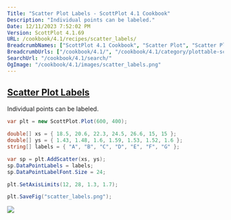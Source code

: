 ```yaml
---
Title: "Scatter Plot Labels - ScottPlot 4.1 Cookbook"
Description: "Individual points can be labeled."
Date: 12/11/2023 7:52:02 PM
Version: ScottPlot 4.1.69
URL: /cookbook/4.1/recipes/scatter_labels/
BreadcrumbNames: ["ScottPlot 4.1 Cookbook", "Scatter Plot", "Scatter Plot Labels"]
BreadcrumbUrls: ["/cookbook/4.1/", "/cookbook/4.1/category/plottable-scatter-plot", "/cookbook/4.1/recipes/scatter_labels/"]
SearchUrl: "/cookbook/4.1/search/"
OgImage: "/cookbook/4.1/images/scatter_labels.png"
---
```


<h2><a href='/cookbook/4.1/recipes/scatter_labels/'>Scatter Plot Labels</a></h2>

Individual points can be labeled.

```cs
var plt = new ScottPlot.Plot(600, 400);

double[] xs = { 18.5, 20.6, 22.3, 24.5, 26.6, 15, 15 };
double[] ys = { 1.43, 1.48, 1.6, 1.59, 1.53, 1.52, 1.6 };
string[] labels = { "A", "B", "C", "D", "E", "F", "G" };

var sp = plt.AddScatter(xs, ys);
sp.DataPointLabels = labels;
sp.DataPointLabelFont.Size = 24;

plt.SetAxisLimits(12, 28, 1.3, 1.7);

plt.SaveFig("scatter_labels.png");
```

<img src='../../images/scatter_labels.png' class='d-block mx-auto my-5' />


